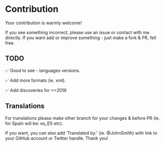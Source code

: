 # Contribution

Your contribution is warmly welcome!

If you see something incorrect, please use an issue or contact with me directly.
If you want add or improve something - just make a fork & PR, fell free.

## TODO

✅ Good to see - languages versions.

✅ Add more formats (ie. xml).

✅ Add discoveries for >=2016

## Translations

For translations please make other branch for your changes & before PR (ie. for Spain will be: es_ES etc).

If you want, you can also add 'Translated by:' (ie. @JohnSmith) with link to your GitHub account or Twitter handle. Thank you!
